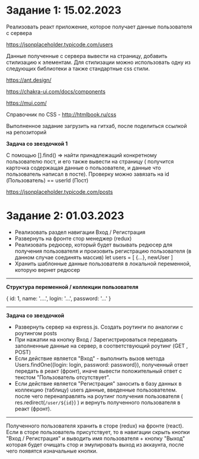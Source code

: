 # Задание 1: 15.02.2023
Реализовать реакт приложение, которое получает данные пользователя с сервера 

https://jsonplaceholder.typicode.com/users

Данные полученные с сервера вывести на страницу, добавить стилизацию к элементам.
Для стилизации можно использовать одну из следующих библиотеки а также стандартные css стили.

https://ant.design/

https://chakra-ui.com/docs/components

https://mui.com/

Справочник по CSS - http://htmlbook.ru/css

Выполненное задание загрузить на гитхаб, после поделиться ссылкой на репозиторий

**Задача со звездочкой 1**

С помощью [].find() => найти принадлежащий конкретному пользователю пост, и его также вывести на страницу ( получится карточка содержащая данные о пользователе, и данные что пользователь написал в посте).
Проверку можно завязать на id (Пользователь) == userId (Пост)

https://jsonplaceholder.typicode.com/posts

# Задание 2: 01.03.2023
- Реализовать раздел навигации Вход / Регистрация
- Развернуть на фронте стор менеджер (redux)
- Реализовать редюсер, который будет вызывать редюсер для получения пользователя и произовить регистрацию пользователя (в данном случае соединять массив)
let users = [ {...}, newUser ]
- Хранить шаблонные данные пользователя в локальной переменной, которую вернет редюсер

---

**Структура переменной / коллекции пользователя**

{
  id: 1,
  name: '....',
  login: '...',
  password: '...' }


---

**Задача со звездочкой**

- Развернуть сервер на express.js. Создать роутинги по аналогии с роутингом posts
- При нажатии на кнопку Вход / Зарегистрироваться передавать заполненные данные на сервер, в соответствующий роутинг (GET , POST)
- Если действие является "Вход" - выполнить вызов метода Users.findOne({login: login, password: password}), полученный ответ передать в реакт (фронт), иначе вывести положительный ответ с текстом "Пользователь отсутствует".
- Если действие является "Регистрация" заносить в базу данных в коллекцию (таблицу) users данные, введенные пользователем. после чего перенаправлять на роутинг получения пользователя ( res.redirect(`/user/${id}`) ) и вернуть полученного пользователя в реакт (фронт).

----

Полученного пользователя хранить в сторе (redux) на фронте (react). Если в сторе пользователь присутствует, то в навигации скрыть кнопки "Вход / Регистрация" и выводить имя пользователя + кнопку "Выход" которая будет очищать стор и эмулировать выход из аккаунта, после чего появятся изначальные кнопки. 
